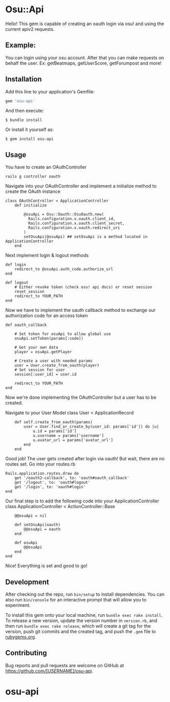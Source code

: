 # Osu::Api

Hello! This gem is capable of creating an oauth login via osu! and using the current apiv2 requests. 

## Example:

You can login using your osu account. 
After that you can make requests on behalf the user.
Ex: getBeatmaps, getUserScore, getForumpost and more!

## Installation

Add this line to your application's Gemfile:

```ruby
gem 'osu-api'
```

And then execute:

    $ bundle install

Or install it yourself as:

    $ gem install osu-api

## Usage

You have to create an OAuthController

    rails g controller oauth

Navigate into your OAuthController and implement a initialize method to create the OAuth instance

    class OAuthController < ApplicationController
        def initialize

            @osuApi = Osu::Oauth::OsuOauth.new(
              Rails.configuration.x.oauth.client_id,
              Rails.configuration.x.oauth.client_secret,
              Rails.configuration.x.oauth.redirect_uri
            )
            setOsuApi(@osuApi) ## setOsuApi is a method located in ApplicationController
        end
        
Next implement login & logout methods

    def login
        redirect_to @osuApi.auth_code.authorize_url
    end
      
    def logout
        # Either revoke token (check osu! api docs) or reset session
        reset_session
        redirect_to YOUR_PATH
    end

Now we have to implement the oauth callback method to exchange our authorization code for an access token

    def oauth_callback
    
        # Set token for osuApi to allow global use
        osuApi.setToken(params[:code])

        # Get your own data
        player = osuApi.getPlayer

        # Create a user with needed params
        user = User.create_from_oauth(player)
        # Set session for user
        session[:user_id] = user.id

        redirect_to YOUR_PATH
    end

Now we're done implementing the OAuthController but a user has to be created.

Navigate to your User Model
    class User < ApplicationRecord
    
        def self.create_from_oauth(params)
            user = User.find_or_create_by(user_id: params['id']) do |u|
                u.id = params['id']
                u.username = params['username']
                u.avatar_url = params['avatar_url']
            end
        end
Good job! The user gets created after login via oauth! But wait, there are no routes set. 
Go into your routes.rb

    Rails.application.routes.draw do
        get '/oauth2-callback', to: 'oauth#oauth_callback'
        get '/logout', to: 'oauth#logout'
        get '/login', to: 'oauth#login'
    end

Our final step is to add the following code into your ApplicationController
    class ApplicationController < ActionController::Base
    
        @@osuApi = nil

        def setOsuApi(oauth)
            @@osuApi = oauth 
        end

        def osuApi
            @@osuApi
        end
    end
    
Nice! Everything is set and good to go!

## Development

After checking out the repo, run `bin/setup` to install dependencies. You can also run `bin/console` for an interactive prompt that will allow you to experiment.

To install this gem onto your local machine, run `bundle exec rake install`. To release a new version, update the version number in `version.rb`, and then run `bundle exec rake release`, which will create a git tag for the version, push git commits and the created tag, and push the `.gem` file to [rubygems.org](https://rubygems.org).

## Contributing

Bug reports and pull requests are welcome on GitHub at https://github.com/[USERNAME]/osu-api.
# osu-api
